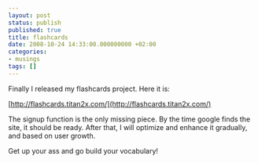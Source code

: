 ```yaml
---
layout: post
status: publish
published: true
title: flashcards
date: 2008-10-24 14:33:00.000000000 +02:00
categories:
- musings
tags: []
---
```

Finally I released my flashcards project. Here it is:

[http://flashcards.titan2x.com/](http://flashcards.titan2x.com/)

The signup function is the only missing piece. By the time google finds the site, it should be ready. After that, I will optimize and enhance it gradually, and based on user growth.

Get up your ass and go build your vocabulary!
